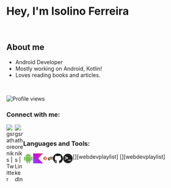 # Hey, I'm Isolino Ferreira

<br/>

## About me

- Android Developer
- Mostly working on Android, Kotlin!
- Loves reading books and articles.

<br/>

![Profile views](https://gpvc.arturio.dev/isolino)  

### Connect with me:

<a href="https://twitter.com/ferreiraiso"><img align="left" alt="gsrathoreniks | Twitter" width="22px" src="https://cdn.jsdelivr.net/npm/simple-icons@v3/icons/twitter.svg" /></a>
<a href="https://linkedin.com/in/isolino-ferreira"><img align="left" alt="gsrathoreniks | LinkedIn" width="22px" src="https://cdn.jsdelivr.net/npm/simple-icons@v3/icons/linkedin.svg" /></a>

<br />

### Languages and Tools:

[<img align="left" alt="Android Studio" width="26px" src="https://raw.githubusercontent.com/github/explore/80688e429a7d4ef2fca1e82350fe8e3517d3494d/topics/android/android.png" />][webdevplaylist]
[<img align="left" alt="Kotlin" width="26px" src="https://raw.githubusercontent.com/github/explore/80688e429a7d4ef2fca1e82350fe8e3517d3494d/topics/kotlin/kotlin.png" />][webdevplaylist]
<img align="left" alt="Git" width="26px" src="https://raw.githubusercontent.com/github/explore/80688e429a7d4ef2fca1e82350fe8e3517d3494d/topics/git/git.png" />
<img align="left" alt="GitHub" width="26px" src="https://raw.githubusercontent.com/github/explore/78df643247d429f6cc873026c0622819ad797942/topics/github/github.png" />
<img align="left" alt="Terminal" width="26px" src="https://raw.githubusercontent.com/github/explore/80688e429a7d4ef2fca1e82350fe8e3517d3494d/topics/terminal/terminal.png" />
<br/>



